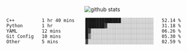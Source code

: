 <!-- <h1 align="center">Hello 👋 </h3> -->

<p align="center">
  <img src="https://github-readme-stats.vercel.app/api?username=syeehyn&hide=stars,prs,issues,contribs&count_private=true&hide_title=true" alt="github stats" />
</p>

<!--START_SECTION:waka-->
```text
C++          1 hr 40 mins    █████████████░░░░░░░░░░░░   52.14 % 
Python       1 hr            ███████▓░░░░░░░░░░░░░░░░░   31.18 % 
YAML         12 mins         █▓░░░░░░░░░░░░░░░░░░░░░░░   06.26 % 
Git Config   10 mins         █▒░░░░░░░░░░░░░░░░░░░░░░░   05.30 % 
Other        5 mins          ▓░░░░░░░░░░░░░░░░░░░░░░░░   02.59 % 
```
<!--END_SECTION:waka-->
